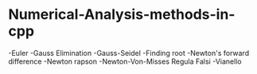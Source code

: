 # Numerical-Analysis-methods-in-cpp
-Euler
-Gauss Elimination
-Gauss-Seidel
-Finding root
-Newton's forward difference
-Newton rapson
-Newton-Von-Misses
Regula Falsi
-Vianello
